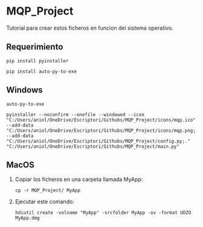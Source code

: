 # MQP_Project
Tutorial para crear estos ficheros en funcion del sistema operativo.

## Requerimiento
   ```
   pip install pyinstaller
   ```
   
   ```
   pip install auto-py-to-exe
   ```

## Windows
   ```
   auto-py-to-exe
   ```

   ```
   pyinstaller --noconfirm --onefile --windowed --icon "C:/Users/aniol/OneDrive/Escriptori/Githubs/MQP_Project/icons/mqp.ico" --add-data "C:/Users/aniol/OneDrive/Escriptori/Githubs/MQP_Project/icons/mqp.png;." --add-data "C:/Users/aniol/OneDrive/Escriptori/Githubs/MQP_Project/config.py;."  "C:/Users/aniol/OneDrive/Escriptori/Githubs/MQP_Project/main.py"
   ```

## MacOS
1. Copiar los ficheros en una carpeta llamada MyApp:
   ```
   cp -r MQP_Project/ MyApp
   ```

2. Ejecutar este comando:
   ```
   hdiutil create -volname "MyApp" -srcfolder MyApp -ov -format UDZO MyApp.dmg
   ```